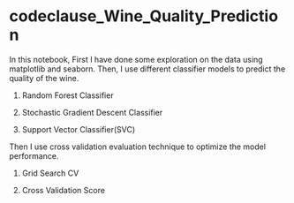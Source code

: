 # codeclause_Wine_Quality_Prediction
In this notebook, First I have done some exploration on the data using matplotlib and seaborn. Then, I use different classifier models to predict the quality of the wine.

1. Random Forest Classifier

2. Stochastic Gradient Descent Classifier

3. Support Vector Classifier(SVC)

Then I use cross validation evaluation technique to optimize the model performance.

1. Grid Search CV

2. Cross Validation Score
